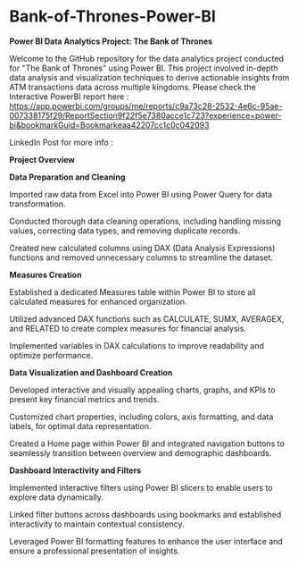 # Bank-of-Thrones-Power-BI

**Power BI Data Analytics Project: The Bank of Thrones**

Welcome to the GitHub repository for the data analytics project conducted for "The Bank of Thrones" using Power BI. This project involved in-depth data analysis and visualization techniques to derive actionable insights from ATM transactions data across multiple kingdoms.
Please check the Interactive PowerBI report here : https://app.powerbi.com/groups/me/reports/c9a73c28-2532-4e6c-95ae-007338175f29/ReportSection9f22f5e7380acce1c723?experience=power-bi&bookmarkGuid=Bookmarkeaa42207cc1c0c042093

LinkedIn Post for more info : 

**Project Overview**

**Data Preparation and Cleaning**

Imported raw data from Excel into Power BI using Power Query for data transformation.

Conducted thorough data cleaning operations, including handling missing values, correcting data types, and removing duplicate records.

Created new calculated columns using DAX (Data Analysis Expressions) functions and removed unnecessary columns to streamline the dataset.

**Measures Creation**

Established a dedicated Measures table within Power BI to store all calculated measures for enhanced organization.

Utilized advanced DAX functions such as CALCULATE, SUMX, AVERAGEX, and RELATED to create complex measures for financial analysis.

Implemented variables in DAX calculations to improve readability and optimize performance.

**Data Visualization and Dashboard Creation**

Developed interactive and visually appealing charts, graphs, and KPIs to present key financial metrics and trends.

Customized chart properties, including colors, axis formatting, and data labels, for optimal data representation.

Created a Home page within Power BI and integrated navigation buttons to seamlessly transition between overview and demographic dashboards.

**Dashboard Interactivity and Filters**

Implemented interactive filters using Power BI slicers to enable users to explore data dynamically.

Linked filter buttons across dashboards using bookmarks and established interactivity to maintain contextual consistency.

Leveraged Power BI formatting features to enhance the user interface and ensure a professional presentation of insights.
